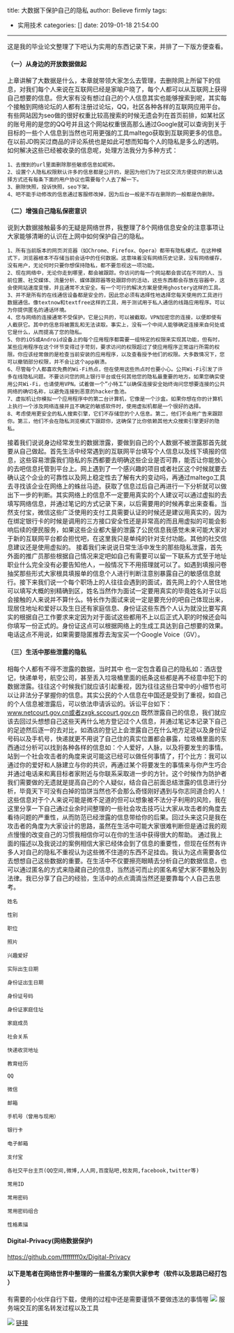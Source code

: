 title: 大数据下保护自己的隐私
author: Believe firmly
tags:
  - 实用技术
categories: []
date: 2019-01-18 21:54:00
---
这是我的毕业论文整理了下吧认为实用的东西记录下来，并排了一下版方便查看。
#### （一）从身边的开放数据做起

上章讲解了大数据是什么，本章就带领大家怎么去管理，去删除网上所留下的信息，对我们每个人来说在互联网已经是家喻户晓了，每个人都可以从互联网上获得自己想要的信息。但大家有没有想过自己的个人信息其实也能够搜索到呢，其实每个接触到网络论坛的人都有注册过论坛，QQ，社区各种各样的互联网应用平台。有些网站因为seo做的很好权重比较高搜索的时候无遗会列在首页前排，如某社区的账号用的是您的QQ号并且这个网站权重很高那么通过Google就可以查询到关于目标的一些个人信息到当然也可用更强的工具maltego获取到互联网更多的信息。在以前JD购买过商品的评论系统也是如此可想而知每个人的隐私是多么的透明。如何解决这些已经被收录的信息呢，处理方法我分为多种方式：
```
1、去搜到的url里面删除那些敏感信息如昵称。
2、设置个人隐私权限默认许多的信息都是公开的，是因为他们为了社区交流方便提供的默认选择方式还有每条下面的用户协议也需要每个人去了解一下。
3、删除快照，投诉快照，seo下架。
4、吧不能手动修改的信息通过客服修改掉，因为后台一般是不存在删除的一般都是伪删除。
```
<!--more-->

#### （二）增强自己隐私保密意识
说到大数据接触最多的无疑是网络世界，我整理了8个网络信息安全的注意事项让大家能够清晰的认识在上网中如何保护自己的隐私。
```
1、所有当前版本的网页浏览器（如Chrome、Firefox、Opera）都带有隐私模式。在这种模式下，浏览器根本不存储当前会话中的任何数据。这意味着没有网络历史记录，没有网络缓存，没有用户，无论何时只要你想保持隐私，都不要忽视这一项功能。
2、现在网络中，无论你走到哪里，都会被跟踪。你访问的每一个网站都会尝试在不同的人、当前位置、社交媒体、流量分析、媒体跟踪器等处跟踪你的活动，这些东西都会存放在容器中，这会使网站速度变慢，并且通常不太安全。有一个可行的解决方案是使用ghostery这样的工具。
3、并不是所有的在线通信设备都是安全的，因此您必须有选择性地选择您每天使用的工具进行数据通信。像textnow和textfree这样的工具，用于测试用于私人通信的线路应用程序。可以为你提供匿名的通话环境。
4、您与网络的连接通常不受保护。它是公共的，可以被截取。VPN加密您的连接，以便即使有人截获它。其中的信息将被置乱和无法读取。事实上，没有一个中间人能够确定连接来自何处或它是什么，从而提高了您的隐私。
5、你的iOS或Android设备上的每个应用程序都需要一组特定的权限来实现其功能，但有时，某些应用程序在这个环节变得过于苛刻，要求访问的权限超过了使应用程序正常运行所需的权限。你应该经常做的是检查当前安装的应用程序，以及查看授予他们的权限。大多数情况下，您可以撤销部分权限，并不会让这个app崩溃。
6、尽管每个人都喜欢免费的Wi-Fi热点，但在使用这些热点时也要小心。公共Wi-Fi引发了许多在线隐私问题。不要访问您的网上银行平台或任何其他您的隐私最重要的地方。如果您确实使用公共Wi-Fi，也请使用VPN。试着做一个”小特工”以确保连接安全始终询问您想要连接的公共网络的确切名称，以避免连接到恶意的hacker鱼池。
7、虚拟机让你模拟一个应用程序中的第二台计算机，它像是一个沙盒。如果你想在你的计算机上执行一个涉及网络连接并且不确定的敏感软件时，使用虚拟机都是一个很好的选择。
8、考虑使用更安全的私人搜索引擎，它们不存储您的个人信息。第二，他们不会用广告来跟踪你。第三，他们不会在隐私浏览模式下跟踪你，这确保了比你依赖其他大众搜索引擎更好的隐私。
```
  接着我们说说身边经常发生的数据泄露，要做到自己的个人数据不被泄露那首先就要从自己做起。首先生活中经常遇到的互联网平台填写个人信息以及线下填报的信息，这些容易泄露我们隐私的东西都要去明确这些企业是否可靠，能否让你能放心的去吧信息托管到平台上。网上遇到了一个感兴趣的项目或者社区这个时候就要去确认这个企业的可靠性以及网上稳定性去了解有大的变动吗，再通过maltego工具去寻找该企业在网络上的蛛丝马迹。获取了信息过后自己再进行一下分析就可以做出下一步的判断。其实网络上的信息不一定要用真实的个人建议可以通过虚拟的去填写网络信息，并通过笔记的方式记录下来，以后需要用的时候再拿出来查看。当然支付宝，微信这些广泛使用的支付工具需要认证的时候还是建议用真实的，因为在绑定银行卡的时候是调用的三方接口安全性还是非常高的而且用虚拟的可能会影响后续的便民服务，如果这些企业都大量的泄露了公民信息我感觉未来可能大家对于新的互联网平台都会担忧吧，在这里我只是单纯的针对支付功能。其他的社交信息建议还是使用虚拟的。
  接着我们来说说日常生活中发生的那些隐私泄露，首先外面的推广员那些根据自己情况来定吧如自己有需要可以留一下联系方式至于地址职业什么完全没有必要告知他人，一般情况下不用搭理就可以了。如遇到填报问卷抽奖那些形式大家根具填报单的信息个人进行判断注意别暴露自己的敏感信息就行。接下来我们说一个每个职场上的人往往会遇到的面试，首先网上的个人居住地可以填写大概的别精确到区，姓名当然作为面试一定要用真实的毕竟姓名对于以后会接触的人来说并不算什么。特长作为面试来说一定是要充分的吧自己体现出来，现居住地址和爱好以及生日还有家庭信息、身份证这些东西个人认为就没比要写真实的根据自己工作要求来定因为对于面试这些都用不上以后正式入职的时候还会叫你填写一份正式的。身份证这点可以根据网络上的生成工具达到自己想要的效果。电话这点不用说，如果需要隐匿推荐去淘宝买一个Google Voice（GV）。
  
#### （三）生活中那些泄露的隐私
相每个人都有不得不泄露的数据，当时其中	也一定包含着自己的隐私如：酒店登记，快递单号，航空公司，甚至丢入垃圾桶里面的纸条这些都是再不经意中犯下的数据泄露。往往这个时候我们就应该引起重视，因为往往这些日常中的小细节也可以让非法分子掌握你的信息。其实公民的个人信息在中国还是受到了重视，如自己的个人信息被泄露后，可以依法申请诉讼的。诉讼平台如下：www.netcourt.gov.cn或者zxgk.sccourt.gov.cn
既然泄露自己的信息，我们就应该去回过头想想自己这些天再什么地方登记过个人信息，并通过笔记本记录下自己的足迹然后逐一的去对比，如酒店的登记上会泄露自己在什么地方足迹以及身份证号码以及手机号，快递就更不用说了自己住的真实位置都会暴露，垃圾桶里面的东西通过分析可以找到各种各样的信息如：个人爱好，人脉，以及将要发生的事情。站到一个社会攻击者的角度来说可能这已经可以做任何事情了，打个比方：我可以通过你的爱好和人脉建立与你的共识，再通过某个将要发生的事情来与你产生巧合并通过电话来和离目标者家附近与你联系采取进一步的方针。这个时候作为防护者我们需要做的无遗就是提高自己的个人疑似，结合自己前面总结泄露的信息进行分析，毕竟天下可没有白掉的馅饼当然也不会那么奇怪刚好遇到与你志同道合的人！
这些信息对于个人来说可能是微不足道的但可以想象被不法分子利用的风险，我在这里分享一下自己通过业余时间整理的一些社会攻击技巧让大家从攻击者的角度去看待问题的严重性，从而防范已经泄露的信息带给你的后果。回过头来这只是我在攻击者的角度为大家设计的思路，虽然在生活中可能大家很难判断但是通过我的观点慢慢的改变自己的习惯我相信你可以在你的生活中获得很大的帮助。
通过我上面的描述以及我说过的案例相信大家已经体会到了信息的重要性，但现在任然有许多人对自己的隐私不重视认为这些微不住道的东西不足挂齿。我认为这点需要各位去想想自己这些数据的重要。在生活中不仅要擦亮眼睛去分析自己的数据信息，也可以通过匿名的方式来隐藏自己的信息，当然适可而止的匿名希望大家不要触及到法律。我已分享了自己的经验，生活中的点点滴滴当然还是要靠每个人自己去思考。

```
姓名

性别

职位

照片

兴趣爱好

实际出生日期

身份证出生日期

身份证号码

身份证家庭住址

家庭成员

社会关系

快递收货地址

教育经历

QQ

微信

邮箱

手机号（曾用与现用）

银行卡

电子邮箱

支付宝

各社交平台主页(QQ空间,微博,人人网,百度贴吧,校友网,facebook,twitter等)

常用ID

常用密码

常用密码组合

性格素描

```

#### Digital-Privacy(网络数据保护)
https://github.com/ffffffff0x/Digital-Privacy
#### 以下是笔者在网络世界中整理的一些匿名方案供大家参考（软件以及思路已经打包 ）

有需要的小伙伴自行下载，使用的过程中还是需要谨慎不要做违法的事情喔
![](https://i.niupic.com/images/2019/12/13/_161.png)
服务端交互的匿名转发过程以及工具

![](https://i.niupic.com/images/2020/01/20/6ljb.png)
[链接](http://pan.xlmy.net/%E4%BA%91%E6%9C%8D%E5%8A%A1/%E5%8C%BF%E5%90%8D%E7%BB%8F%E9%AA%8C.txt?preview)